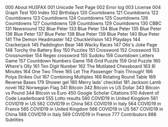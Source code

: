 000 About HUSFAX
001 Unicode Test Page
002 Error log
003 License
004 Graph Test
100 Index
102 Birthdays
120 Countdowns
121 Countdowns
122 Countdowns
123 Countdowns
124 Countdowns
125 Countdowns
126 Countdowns
127 Countdowns
128 Countdowns
129 Countdowns
130 CBBC
131 Newsround
132 Blue Peter
133 Blue Peter
134 Blue Peter
135 Blue Peter
136 Blue Peter
137 Blue Peter
138 Blue Peter
139 Blue Peter
140 Blue Peter
141 The Demon Headmaster
142 ChuckleVision
143 Playdays
144 Crackerjack
145 Paddington Bear
146 Wacky Races
147 Otis's Joke Page
148 Torchy the Battery Boy
150 Puzzles
151 Crossword
152 Crossword
153 Crossnumber
154 Regex crossword
155 Sudoku
156 Countdown Letters Game
157 Countdown Numbers Game
158 Grid Puzzle
159 Grid Puzzle
160 Where's Olly
161 Ten Digit Number
162 The Mutilated Chessboard
163 8! Minutes
164 One Two Three
165 Let The Passenger Train Through!
166 Polya Strikes Out
167 Combining Multiples
168 Rotating Round Table
169 Reverse Bases
179 Shower gel
180 Merry lads' checklist
181 Jackson Lamb novel
182 Norwegian Flag
341 Bitcoin
342 Bitcoin vs US Dollar
343 Bitcoin vs Pound
344 Bitcoin vs Euro
450 Google Scholar Citations
510 Advent of Code Leaderboard
555 Lotto results
560 COVID19 in United Kingdom
561 COVID19 in US
562 COVID19 in China
563 COVID19 in Italy
564 COVID19 in France
565 COVID19 in United Kingdom
566 COVID19 in US
567 COVID19 in China
568 COVID19 in Italy
569 COVID19 in France
777 Contributors
888 Subtitles
